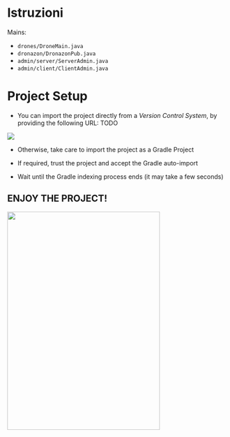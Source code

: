 # Istruzioni

Mains:

- `drones/DroneMain.java`
- `dronazon/DronazonPub.java`
- `admin/server/ServerAdmin.java`
- `admin/client/ClientAdmin.java`

# Project Setup

* You can import the project directly from a *Version Control System*, by providing the following URL:
  TODO

<img src = './assets/img_1.png'>

* Otherwise, take care to import the project as a Gradle Project

* If required, trust the project and accept the Gradle auto-import

* Wait until the Gradle indexing process ends (it may take a few seconds)

## ENJOY THE PROJECT!

<img src = './assets/meme.PNG' width="350" height="500">


